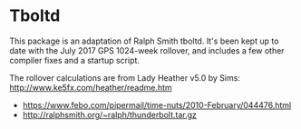 # Tboltd

This package is an adaptation of Ralph Smith tboltd. It's been kept up to
date with the July 2017 GPS 1024-week rollover, and includes a few other
compiler fixes and a startup script.

The rollover calculations are from Lady Heather v5.0 by Sims: http://www.ke5fx.com/heather/readme.htm

- https://www.febo.com/pipermail/time-nuts/2010-February/044476.html
- http://ralphsmith.org/~ralph/thunderbolt.tar.gz
